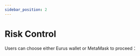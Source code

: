 ```yaml
---
sidebar_position: 2
---
```

# Risk Control

Users can choose either Eurus wallet or MetaMask to proceed：